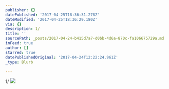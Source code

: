 ```yaml
---
publisher: {}
datePublished: '2017-04-25T18:36:31.278Z'
dateModified: '2017-04-25T18:36:29.180Z'
via: {}
description: 1/
title: ''
sourcePath: _posts/2017-04-24-b415d7a7-d0bb-4d6a-870c-fa106675729a.md
inFeed: true
author: []
starred: true
datePublishedOriginal: '2017-04-24T12:22:24.961Z'
_type: Blurb

---
```

1/
![](https://the-grid-user-content.s3-us-west-2.amazonaws.com/46de4ccd-cbd0-4e15-b7ee-c11619575cf4.jpg)